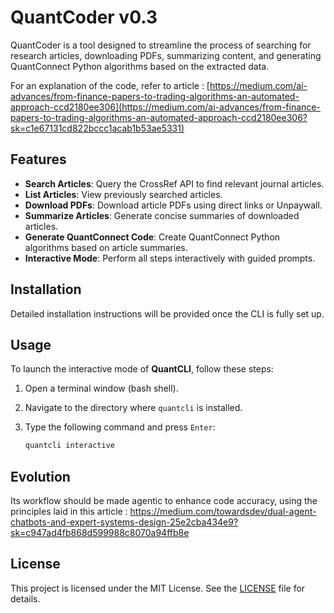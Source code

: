 # QuantCoder v0.3

QuantCoder is a  tool designed to streamline the process of searching for research articles, downloading PDFs, summarizing content, and generating QuantConnect Python algorithms based on the extracted data.

For an explanation of the code, refer to article : [https://medium.com/ai-advances/from-finance-papers-to-trading-algorithms-an-automated-approach-ccd2180ee306](https://medium.com/ai-advances/from-finance-papers-to-trading-algorithms-an-automated-approach-ccd2180ee306?sk=c1e67131cd822bccc1acab1b53ae5331)

## Features

- **Search Articles**: Query the CrossRef API to find relevant journal articles.
- **List Articles**: View previously searched articles.
- **Download PDFs**: Download article PDFs using direct links or Unpaywall.
- **Summarize Articles**: Generate concise summaries of downloaded articles.
- **Generate QuantConnect Code**: Create QuantConnect Python algorithms based on article summaries.
- **Interactive Mode**: Perform all steps interactively with guided prompts.

## Installation

Detailed installation instructions will be provided once the CLI is fully set up.

## Usage

To launch the interactive mode of **QuantCLI**, follow these steps:

1. Open a terminal window (bash shell).
2. Navigate to the directory where `quantcli` is installed.
3. Type the following command and press `Enter`:

   ```bash
   quantcli interactive

## Evolution

Its workflow should be made agentic to enhance code accuracy, using the principles laid in this article :
https://medium.com/towardsdev/dual-agent-chatbots-and-expert-systems-design-25e2cba434e9?sk=c947ad4fb868d599988c8070a94ffb8e

## License

This project is licensed under the MIT License. See the [LICENSE](LICENSE) file for details.


